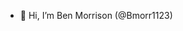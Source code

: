- 👋 Hi, I’m Ben Morrison (@Bmorr1123)
<!---
Bmorr1123/Bmorr1123 is a ✨ special ✨ repository because its `README.md` (this file) appears on your GitHub profile.
You can click the Preview link to take a look at your changes.
--->
